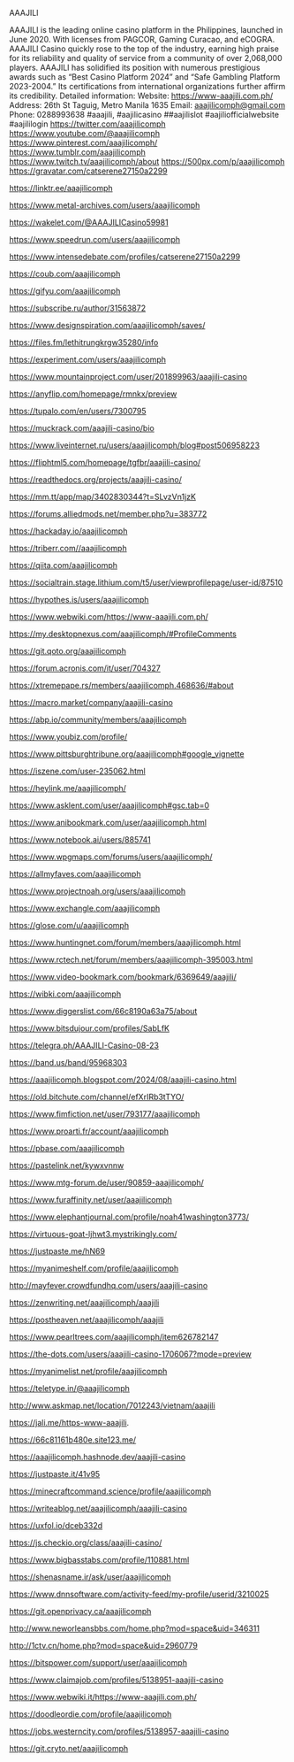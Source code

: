 AAAJILI



AAAJILI is the leading online casino platform in the Philippines, launched in June 2020. With licenses from PAGCOR, Gaming Curacao, and eCOGRA.
AAAJILI Casino quickly rose to the top of the industry, earning high praise for its reliability and quality of service from a community of over 2,068,000 players.
AAAJILI has solidified its position with numerous prestigious awards such as “Best Casino Platform 2024” and “Safe Gambling Platform 2023-2004.” Its certifications from international organizations further affirm its credibility.
Detailed information:
Website: https://www-aaajili.com.ph/
Address: 26th St Taguig, Metro Manila 1635
Email: aaajilicomph@gmail.com
Phone: 0288993638
#aaajili, #aajilicasino ##aajilislot #aajiliofficialwebsite #aajililogin
https://twitter.com/aaajilicomph
https://www.youtube.com/@aaajilicomph
https://www.pinterest.com/aaajilicomph/
https://www.tumblr.com/aaajilicomph
https://www.twitch.tv/aaajilicomph/about
https://500px.com/p/aaajilicomph
https://gravatar.com/catserene27150a2299

https://linktr.ee/aaajilicomph

https://www.metal-archives.com/users/aaajilicomph

https://wakelet.com/@AAAJILICasino59981

https://www.speedrun.com/users/aaajilicomph

https://www.intensedebate.com/profiles/catserene27150a2299

https://coub.com/aaajilicomph

https://gifyu.com/aaajilicomph

https://subscribe.ru/author/31563872

https://www.designspiration.com/aaajilicomph/saves/

https://files.fm/lethitrungkrgw35280/info

https://experiment.com/users/aaajilicomph

https://www.mountainproject.com/user/201899963/aaajili-casino

https://anyflip.com/homepage/rmnkx/preview

https://tupalo.com/en/users/7300795

https://muckrack.com/aaajili-casino/bio

https://www.liveinternet.ru/users/aaajilicomph/blog#post506958223

https://fliphtml5.com/homepage/tgfbr/aaajili-casino/

https://readthedocs.org/projects/aaajili-casino/

https://mm.tt/app/map/3402830344?t=SLvzVn1jzK

https://forums.alliedmods.net/member.php?u=383772

https://hackaday.io/aaajilicomph

https://triberr.com//aaajilicomph

https://qiita.com/aaajilicomph

https://socialtrain.stage.lithium.com/t5/user/viewprofilepage/user-id/87510

https://hypothes.is/users/aaajilicomph

https://www.webwiki.com/https://www-aaajili.com.ph/

https://my.desktopnexus.com/aaajilicomph/#ProfileComments

https://git.qoto.org/aaajilicomph

https://forum.acronis.com/it/user/704327

https://xtremepape.rs/members/aaajilicomph.468636/#about

https://macro.market/company/aaajili-casino

https://abp.io/community/members/aaajilicomph

https://www.youbiz.com/profile/

https://www.pittsburghtribune.org/aaajilicomph#google_vignette

https://iszene.com/user-235062.html

https://heylink.me/aaajilicomph/

https://www.asklent.com/user/aaajilicomph#gsc.tab=0

https://www.anibookmark.com/user/aaajilicomph.html

https://www.notebook.ai/users/885741

https://www.wpgmaps.com/forums/users/aaajilicomph/

https://allmyfaves.com/aaajilicomph

https://www.projectnoah.org/users/aaajilicomph

https://www.exchangle.com/aaajilicomph

https://glose.com/u/aaajilicomph

https://www.huntingnet.com/forum/members/aaajilicomph.html

https://www.rctech.net/forum/members/aaajilicomph-395003.html

https://www.video-bookmark.com/bookmark/6369649/aaajili/

https://wibki.com/aaajilicomph

https://www.diggerslist.com/66c8190a63a75/about

https://www.bitsdujour.com/profiles/SabLfK

https://telegra.ph/AAAJILI-Casino-08-23

https://band.us/band/95968303

https://aaajilicomph.blogspot.com/2024/08/aaajili-casino.html

https://old.bitchute.com/channel/efXrIRb3tTYO/

https://www.fimfiction.net/user/793177/aaajilicomph

https://www.proarti.fr/account/aaajilicomph

https://pbase.com/aaajilicomph

https://pastelink.net/kywxvnnw

https://www.mtg-forum.de/user/90859-aaajilicomph/

https://www.furaffinity.net/user/aaajilicomph

https://www.elephantjournal.com/profile/noah41washington3773/

https://virtuous-goat-ljhwt3.mystrikingly.com/

https://justpaste.me/hN69

https://myanimeshelf.com/profile/aaajilicomph

http://mayfever.crowdfundhq.com/users/aaajili-casino

https://zenwriting.net/aaajilicomph/aaajili

https://postheaven.net/aaajilicomph/aaajili

https://www.pearltrees.com/aaajilicomph/item626782147

https://the-dots.com/users/aaajili-casino-1706067?mode=preview

https://myanimelist.net/profile/aaajilicomph

https://teletype.in/@aaajilicomph

http://www.askmap.net/location/7012243/vietnam/aaajili

https://jali.me/https-www-aaajili.

https://66c81161b480e.site123.me/

https://aaajilicomph.hashnode.dev/aaajili-casino

https://justpaste.it/41v95

https://minecraftcommand.science/profile/aaajilicomph

https://writeablog.net/aaajilicomph/aaajili-casino

https://uxfol.io/dceb332d

https://js.checkio.org/class/aaajili-casino/

https://www.bigbasstabs.com/profile/110881.html

https://shenasname.ir/ask/user/aaajilicomph

https://www.dnnsoftware.com/activity-feed/my-profile/userid/3210025

https://git.openprivacy.ca/aaajilicomph

http://www.neworleansbbs.com/home.php?mod=space&uid=346311

http://1ctv.cn/home.php?mod=space&uid=2960779

https://bitspower.com/support/user/aaajilicomph

https://www.claimajob.com/profiles/5138951-aaajili-casino

https://www.webwiki.it/https://www-aaajili.com.ph/

https://doodleordie.com/profile/aaajilicomph

https://jobs.westerncity.com/profiles/5138957-aaajili-casino

https://git.cryto.net/aaajilicomph


